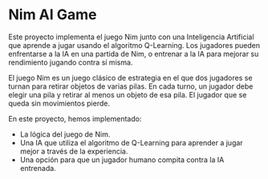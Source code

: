 # Nim AI Game
Este proyecto implementa el juego Nim junto con una Inteligencia Artificial que aprende a jugar usando el algoritmo Q-Learning. Los jugadores pueden enfrentarse a la IA en una partida de Nim, o entrenar a la IA para mejorar su rendimiento jugando contra sí misma.

El juego Nim es un juego clásico de estrategia en el que dos jugadores se turnan para retirar objetos de varias pilas. En cada turno, un jugador debe elegir una pila y retirar al menos un objeto de esa pila. El jugador que se queda sin movimientos pierde.

En este proyecto, hemos implementado:

- La lógica del juego de Nim.
- Una IA que utiliza el algoritmo de Q-Learning para aprender a jugar mejor a través de la experiencia.
- Una opción para que un jugador humano compita contra la IA entrenada.
